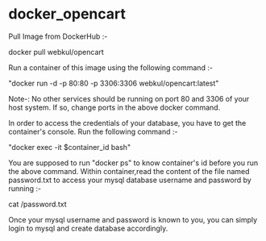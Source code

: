 # docker_opencart
Pull Image from DockerHub :-

docker pull webkul/opencart

Run a container of this image using the following command :-

"docker run -d -p 80:80 -p 3306:3306 webkul/opencart:latest"

Note-: No other services should be running on port 80 and 3306 of your host system. If so, change ports in the above docker command.

In order to access the credentials of your database, you have to get the container's console. Run the following command :-

"docker exec -it $container_id bash"

You are supposed to run "docker ps" to know container's id before you run the above command. Within container,read the content of the file named password.txt to access your mysql database username and password by running :-

cat /password.txt

Once your mysql username and password is known to you, you can simply login to mysql and create database accordingly.
